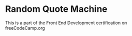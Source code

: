 # Random Quote Machine
 This is a part of the Front End Development certification on freeCodeCamp.org
